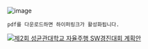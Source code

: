 ![image](https://github.com/SKKUAutoLab/FutureCar_AutoDriving_SW_Competition/assets/68187536/069f7030-1068-49e9-87db-1222d490c310)

```
pdf를 다운로드하면 하이퍼링크가 활성화됩니다.
```

[![제2회 성균관대학교 자율주행 SW경진대회 계획안](https://github.com/SKKUAutoLab/SKKU_FutureCar_AutoDriving_SW_Competition/assets/98069142/905338cc-c18f-4d4a-a3a9-69c8e4709862)](https://github.com/SKKUAutoLab/SKKU_FutureCar_AutoDriving_SW_Competition/blob/main/%EA%B5%90%EC%9C%A1%EC%9E%90%EB%A3%8C/2024%20%EC%9E%90%EC%9C%A8%EC%A3%BC%ED%96%89%20SW%EA%B2%BD%EC%A7%84%EB%8C%80%ED%9A%8C(%EC%95%88)_rev2.pdf)
